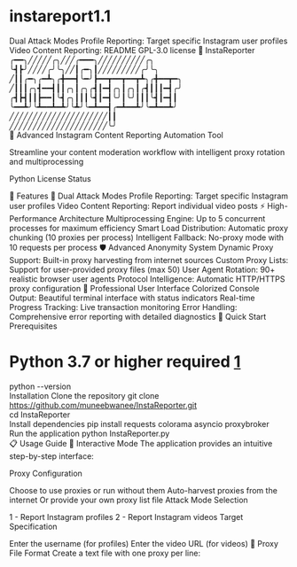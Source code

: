 # instareport1.1
Dual Attack Modes Profile Reporting: Target specific Instagram user profiles Video Content Reporting: 
README
GPL-3.0 license
🎯 InstaReporter
╭━━╮╱╱╱╱╱╭╮╱╱╱╭━━━╮╱╱╱╱╱╱╱╱╱╱╭╮  
╰┫┣╯╱╱╱╱╭╯╰╮╱╱┃╭━╮┃╱╱╱╱╱╱╱╱╱╭╯╰╮  
╱┃┃╭━╮╭━┻╮╭╋━━┫╰━╯┣━━┳━━┳━━┳┻╮╭╋━━┳━╮  
╱┃┃┃╭╮┫━━┫┃┃╭╮┃╭╮╭┫┃━┫╭╮┃╭╮┃╭┫┃┃┃━┫╭╯  
╭┫┣┫┃┃┣━━┃╰┫╭╮┃┃┃╰┫┃━┫╰╯┃╰╯┃┃┃╰┫┃━┫┃  
╰━━┻╯╰┻━━┻━┻╯╰┻╯╰━┻━━┫╭━┻━━┻╯╰━┻━━┻╯  
╱╱╱╱╱╱╱╱╱╱╱╱╱╱╱╱╱╱╱╱╱┃┃  
╱╱╱╱╱╱╱╱╱╱╱╱╱╱╱╱╱╱╱╱╱╰╯  
🚀 Advanced Instagram Content Reporting Automation Tool

Streamline your content moderation workflow with intelligent proxy rotation and multiprocessing

Python
License
Status

🌟 Features
🎯 Dual Attack Modes
Profile Reporting: Target specific Instagram user profiles
Video Content Reporting: Report individual video posts
⚡ High-Performance Architecture
Multiprocessing Engine: Up to 5 concurrent processes for maximum efficiency
Smart Load Distribution: Automatic proxy chunking (10 proxies per process)
Intelligent Fallback: No-proxy mode with 10 requests per process
🛡 Advanced Anonymity System
Dynamic Proxy Support: Built-in proxy harvesting from internet sources
Custom Proxy Lists: Support for user-provided proxy files (max 50)
User Agent Rotation: 90+ realistic browser user agents
Protocol Intelligence: Automatic HTTP/HTTPS proxy configuration
🎨 Professional User Interface
Colorized Console Output: Beautiful terminal interface with status indicators
Real-time Progress Tracking: Live transaction monitoring
Error Handling: Comprehensive error reporting with detailed diagnostics
🚀 Quick Start
Prerequisites
# Python 3.7 or higher required  [1](#header-1)
python --version  
Installation
Clone the repository
git clone https://github.com/muneebwanee/InstaReporter.git  
cd InstaReporter  
Install dependencies
pip install requests colorama asyncio proxybroker  
Run the application
python InstaReporter.py  
📋 Usage Guide
🎯 Interactive Mode
The application provides an intuitive step-by-step interface:

Proxy Configuration

Choose to use proxies or run without them
Auto-harvest proxies from the internet
Or provide your own proxy list file
Attack Mode Selection

1 - Report Instagram profiles
2 - Report Instagram videos
Target Specification

Enter the username (for profiles)
Enter the video URL (for videos)
📁 Proxy File Format
Create a text file with one proxy per line:
